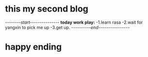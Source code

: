 # this my second blog
*--------start---------------*
**today work play:**
-1.learn rasa
-2.wait for yangxin to pick me up
-3.get up.
*----------end----------------*
# happy ending
